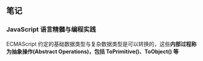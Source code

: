 
## 笔记

### JavaScript 语言精髓与编程实践

ECMAScript 约定的基础数据类型与复杂数据类型是可以转换的，这些**内部过程称为抽象操作(Abstract Operations)，包括 ToPrimitive()、ToObject() 等**

